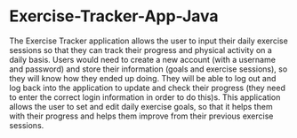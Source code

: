 # Exercise-Tracker-App-Java
The Exercise Tracker application allows the user to input their daily exercise sessions so that they can track their progress and physical activity on a daily basis. Users would need to create a new account (with a username and password) and store their information (goals and exercise sessions), so they will know how they ended up doing. They will be able to log out and log back into the application to update and check their progress (they need to enter the correct login information in order to do this)s. This application allows the user to set and edit daily exercise goals, so that it helps them with their progress and helps them improve from their previous exercise sessions.
